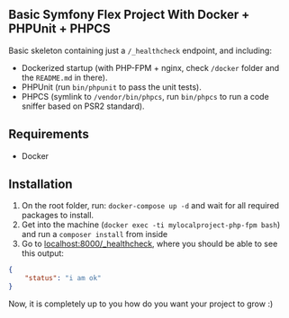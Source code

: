 Basic Symfony Flex Project With Docker + PHPUnit + PHPCS
--------------------------------------------------------

Basic skeleton containing just a `/_healthcheck` endpoint, and including:
- Dockerized startup (with PHP-FPM + nginx, check `/docker` folder and the `README.md` in there).
- PHPUnit (run `bin/phpunit` to pass the unit tests).
- PHPCS (symlink to `/vendor/bin/phpcs`, run `bin/phpcs` to run a code sniffer based on PSR2 standard).

## Requirements
- Docker

## Installation
1) On the root folder, run: `docker-compose up -d` and wait for all required packages to install. 
2) Get into the machine (`docker exec -ti mylocalproject-php-fpm bash`) and run a `composer install` from inside
3) Go to [localhost:8000/_healthcheck](http://localhost:8000/_healthcheck), where you should be able to see this output:
```json
{
    "status": "i am ok"
}
```

Now, it is completely up to you how do you want your project to grow :)